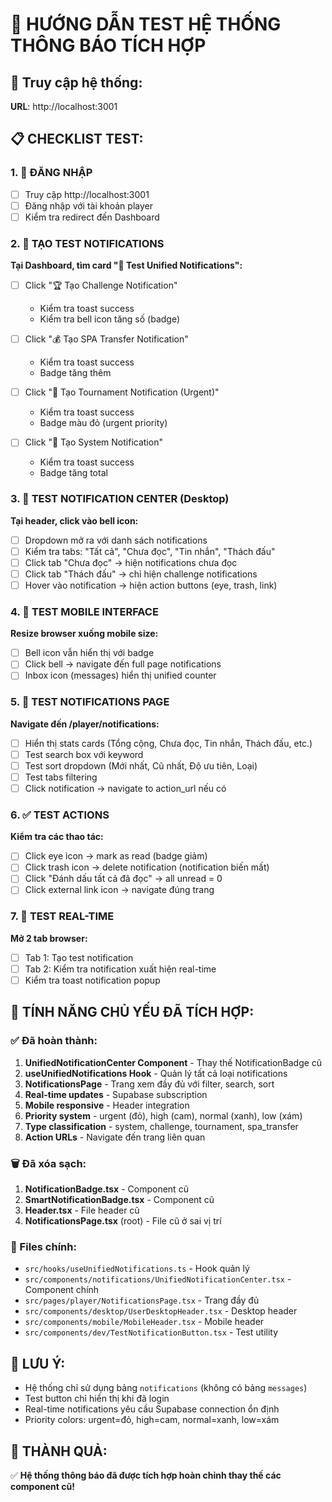 # 🔔 HƯỚNG DẪN TEST HỆ THỐNG THÔNG BÁO TÍCH HỢP

## 🚀 Truy cập hệ thống:
**URL**: http://localhost:3001

## 📋 CHECKLIST TEST:

### 1. 🔐 ĐĂNG NHẬP
- [ ] Truy cập http://localhost:3001
- [ ] Đăng nhập với tài khoản player
- [ ] Kiểm tra redirect đến Dashboard

### 2. 🧪 TẠO TEST NOTIFICATIONS
**Tại Dashboard, tìm card "🧪 Test Unified Notifications":**

- [ ] Click "🏆 Tạo Challenge Notification" 
  - Kiểm tra toast success
  - Kiểm tra bell icon tăng số (badge)

- [ ] Click "💰 Tạo SPA Transfer Notification"
  - Kiểm tra toast success
  - Badge tăng thêm

- [ ] Click "🏅 Tạo Tournament Notification (Urgent)"
  - Kiểm tra toast success 
  - Badge màu đỏ (urgent priority)

- [ ] Click "🔧 Tạo System Notification"
  - Kiểm tra toast success
  - Badge tăng total

### 3. 🔔 TEST NOTIFICATION CENTER (Desktop)
**Tại header, click vào bell icon:**

- [ ] Dropdown mở ra với danh sách notifications
- [ ] Kiểm tra tabs: "Tất cả", "Chưa đọc", "Tin nhắn", "Thách đấu"
- [ ] Click tab "Chưa đọc" → hiện notifications chưa đọc
- [ ] Click tab "Thách đấu" → chỉ hiện challenge notifications
- [ ] Hover vào notification → hiện action buttons (eye, trash, link)

### 4. 📱 TEST MOBILE INTERFACE
**Resize browser xuống mobile size:**

- [ ] Bell icon vẫn hiển thị với badge
- [ ] Click bell → navigate đến full page notifications
- [ ] Inbox icon (messages) hiển thị unified counter

### 5. 📄 TEST NOTIFICATIONS PAGE
**Navigate đến /player/notifications:**

- [ ] Hiển thị stats cards (Tổng cộng, Chưa đọc, Tin nhắn, Thách đấu, etc.)
- [ ] Test search box với keyword
- [ ] Test sort dropdown (Mới nhất, Cũ nhất, Độ ưu tiên, Loại)
- [ ] Test tabs filtering
- [ ] Click notification → navigate to action_url nếu có

### 6. ✅ TEST ACTIONS
**Kiểm tra các thao tác:**

- [ ] Click eye icon → mark as read (badge giảm)
- [ ] Click trash icon → delete notification (notification biến mất)
- [ ] Click "Đánh dấu tất cả đã đọc" → all unread = 0
- [ ] Click external link icon → navigate đúng trang

### 7. 🔄 TEST REAL-TIME
**Mở 2 tab browser:**

- [ ] Tab 1: Tạo test notification
- [ ] Tab 2: Kiểm tra notification xuất hiện real-time
- [ ] Kiểm tra toast notification popup

## 🎯 TÍNH NĂNG CHỦ YẾU ĐÃ TÍCH HỢP:

### ✅ Đã hoàn thành:
1. **UnifiedNotificationCenter Component** - Thay thế NotificationBadge cũ
2. **useUnifiedNotifications Hook** - Quản lý tất cả loại notifications  
3. **NotificationsPage** - Trang xem đầy đủ với filter, search, sort
4. **Real-time updates** - Supabase subscription
5. **Mobile responsive** - Header integration
6. **Priority system** - urgent (đỏ), high (cam), normal (xanh), low (xám)
7. **Type classification** - system, challenge, tournament, spa_transfer
8. **Action URLs** - Navigate đến trang liên quan

### 🗑️ Đã xóa sạch:
1. **NotificationBadge.tsx** - Component cũ
2. **SmartNotificationBadge.tsx** - Component cũ 
3. **Header.tsx** - File header cũ
4. **NotificationsPage.tsx** (root) - File cũ ở sai vị trí

### 🔧 Files chính:
- `src/hooks/useUnifiedNotifications.ts` - Hook quản lý
- `src/components/notifications/UnifiedNotificationCenter.tsx` - Component chính
- `src/pages/player/NotificationsPage.tsx` - Trang đầy đủ
- `src/components/desktop/UserDesktopHeader.tsx` - Desktop header
- `src/components/mobile/MobileHeader.tsx` - Mobile header
- `src/components/dev/TestNotificationButton.tsx` - Test utility

## 🚨 LƯU Ý:
- Hệ thống chỉ sử dụng bảng `notifications` (không có bảng `messages`)
- Test button chỉ hiển thị khi đã login
- Real-time notifications yêu cầu Supabase connection ổn định
- Priority colors: urgent=đỏ, high=cam, normal=xanh, low=xám

## 🎉 THÀNH QUẢ:
✅ **Hệ thống thông báo đã được tích hợp hoàn chỉnh thay thế các component cũ!**
